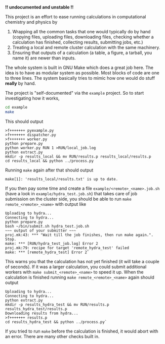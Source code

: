 **!! undocumented and unstable !!**

This project is an effort to ease running calculations in computational 
chemistry and physics by

1. Wrapping all the common tasks that one would typically do by hand (copying 
   files, uploading files, downloading files, checking whether a calculation has 
   finished, collecting results, submitting jobs, etc.)
2. Treating a local and remote cluster calculation with the same machinery.
3. Ensuring that outputs of a calculation (a table, a figure, a tarball, you 
   name it) are newer than inputs.

The whole system is built in GNU Make which does a great job here. The idea is to have as modular system as possible. Most blocks of code are one to three lines. The system basically tries to mimic how one would do stuff **really** by hand.

The project is "self-documented" via the `example` project. So to start 
investigating how it works,

```bash
cd example
make
```

This should output

```
>f+++++++ pyexample.py
>f+++++++ dispatcher.py
>f+++++++ worker.py
python prepare.py
python worker.py RUN 1 >RUN/local_job.log
python extract.py
mkdir -p results_local && mv RUN/results.p results_local/results.p
cd results_local && python ../process.py
```

Running `make` again after that should output

```
make[1]: 'results_local/results.txt' is up to date.
```

If you then pay some time and create a file `example/<remote>_<name>.job.sh` (have a look in `example/hydra_test.job.sh`) that takes care of job submission on the cluster side, you should be able to run `make remote_<remote>_<name>` with output like

```
Uploading to hydra...
Connecting to hydra...
python prepare.py
bash ~/bin/submit.sh hydra_test.job.sh
~~~ output of your submitter ~~~
proj.mk:43: *** "Wait till the job finishes, then run make again.".  Stop.
make: *** [RUN/hydra_test_job.log] Error 2
proj.mk:79: recipe for target 'remote_hydra_test' failed
make: *** [remote_hydra_test] Error 2`
```

This warns you that the calculation has not yet finished (it will take a couple of seconds). If it was a larger calculation, you could submit additional workers with `make submit_<remote>_<name>` to speed it up. When the calculation is finished running `make remote_<remote>_<name>` again should output

```
Uploading to hydra...
Connecting to hydra...
python extract.py
mkdir -p results_hydra_test && mv RUN/results.p results_hydra_test/results.p
Downloading results from hydra...
>f+++++++ results.p
cd results_hydra_test && python ../process.py`
```

If you tried to run `make` before the calculation is finished, it would abort with an error. There are many other checks built in.
